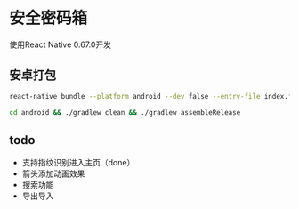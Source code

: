 


# 安全密码箱


使用React Native 0.67.0开发


## 安卓打包

```bash
react-native bundle --platform android --dev false --entry-file index.js  --bundle-output android/app/src/main/assets/index.android.bundle  --assets-dest android/app/src/main/res/
```



```bash
cd android && ./gradlew clean && ./gradlew assembleRelease
```



## todo


* 支持指纹识别进入主页（done）
* 箭头添加动画效果
* 搜索功能
* 导出导入
